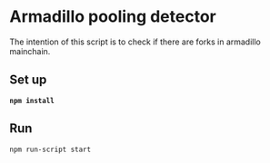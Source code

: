 
# Armadillo pooling detector
The intention of this script is to check if there are forks in armadillo mainchain.

## Set up
**``npm install``**

## Run
``npm run-script start``
